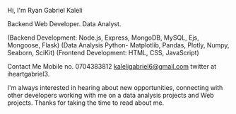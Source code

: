 Hi, I'm Ryan Gabriel Kaleli

Backend Web Developer.
Data Analyst.


(Backend Development: Node.js, Express, MongoDB, MySQL, Ejs, Mongoose, Flask)
(Data Analysis Python- Matplotlib, Pandas, Plotly, Numpy, Seaborn, SciKit) 
(Frontend Development: HTML, CSS, JavaScript)

Contact Me
Mobile no. 0704383812
kaleligabriel6@gmail.com
twitter at iheartgabriel3.

I'm always interested in hearing about new opportunities, connecting with other developers working with me on a data analysis projects and Web projects. 
Thanks for taking the time to read about me. 












